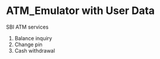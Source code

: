 # ATM_Emulator with User Data
SBI ATM services
1. Balance inquiry 
2. Change pin 
3. Cash withdrawal


